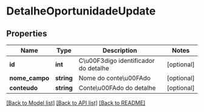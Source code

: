 # DetalheOportunidadeUpdate

## Properties
Name | Type | Description | Notes
------------ | ------------- | ------------- | -------------
**id** | **int** | C\u00F3digo identificador do detalhe | [optional] 
**nome_campo** | **string** | Nome do conte\u00FAdo | [optional] 
**conteudo** | **string** | Conte\u00FAdo do detalhe | [optional] 

[[Back to Model list]](../README.md#documentation-for-models) [[Back to API list]](../README.md#documentation-for-api-endpoints) [[Back to README]](../README.md)


